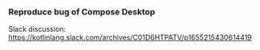 ### Reproduce bug of Compose Desktop
Slack discussion: https://kotlinlang.slack.com/archives/C01D6HTPATV/p1655215430614419  
